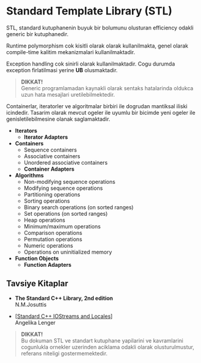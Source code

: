 # Standard Template Library (STL)

<!-- Ders 30 1:45 STL Giris -->

STL, standard kutuphanenin buyuk bir bolumunu olusturan efficiency odakli generic bir kutuphanedir.

Runtime polymorphism cok kisitli olarak olarak kullanilmakta, genel olarak compile-time kalitim mekanizmalari kullanilmaktadir.

Exception handling cok sinirli olarak kullanilmaktadir. Cogu durumda exception firlatilmasi yerine **UB** olusmaktadir.

> **DIKKAT!**  
> Generic programlamadan kaynakli olarak sentaks hatalarinda oldukca uzun hata mesajlari uretilebilmektedir.

Containerlar, iteratorler ve algoritmalar birbiri ile dogrudan mantiksal iliski icindedir. Tasarim olarak mevcut ogeler ile uyumlu bir bicimde yeni ogeler ile genisletilebilmesine olanak saglamaktadir.

* **Iterators**  
  * **Iterator Adapters**  
* **Containers**  
  * Sequence containers  
  * Associative containers  
  * Unordered associative containers  
  * **Container Adapters**  
* **Algorithms**  
  * Non-modifying sequence operations
  * Modifying sequence operations
  * Partitioning operations
  * Sorting operations
  * Binary search operations (on sorted ranges)
  * Set operations (on sorted ranges)
  * Heap operations
  * Minimum/maximum operations
  * Comparison operations
  * Permutation operations
  * Numeric operations
  * Operations on uninitialized memory
* **Function Objects**  
  * **Function Adapters**  


## Tavsiye Kitaplar
* **The Standard C++ Library, 2nd edition**  
  N.M.Josuttis  

* [[Standard C++ IOStreams and Locales](http://www.angelikalanger.com/iostreams.html)]  
  Angelika Lenger  


> **DIKKAT!**  
> Bu dokuman STL ve standart kutuphane yapilarini ve kavramlarini cogunlukla ornekler uzerinden aciklama odakli olarak olusturulmustur, referans niteligi gostermemektedir.
